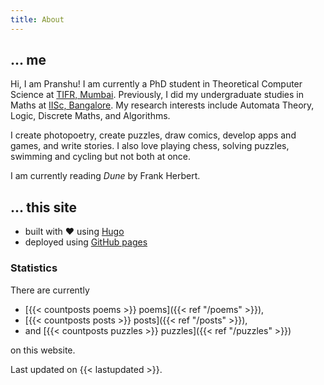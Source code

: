 ```yaml
---
title: About
---
```


## ... me

Hi, I am Pranshu! I am currently a PhD student in Theoretical Computer Science at [TIFR, Mumbai](https://www.tifr.res.in/). Previously, I did my undergraduate studies in Maths at [IISc, Bangalore](https://iisc.ac.in).
My research interests include Automata Theory, Logic, Discrete Maths, and Algorithms.

I create photopoetry, create puzzles, draw comics, develop apps and games, and write stories.
I also love playing chess, solving puzzles, swimming and cycling but not both at once.

I am currently reading _Dune_ by Frank Herbert.

## ... this site

- built with :heart: using [Hugo](https://gohugo.io)
- deployed using [GitHub pages](https://github.com/pranshugaba)

### Statistics

There are currently

- [{{< countposts poems >}} poems]({{< ref "/poems" >}}),
- [{{< countposts posts >}} posts]({{< ref "/posts" >}}),
- and [{{< countposts puzzles >}} puzzles]({{< ref "/puzzles" >}})

on this website.

Last updated on {{< lastupdated >}}.
